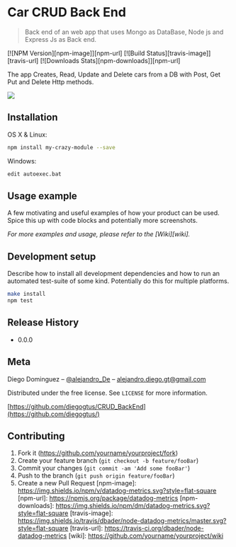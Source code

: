 # Car CRUD Back End
> Back end of an web app that uses Mongo as DataBase, Node js and Express Js as Back end. 

[![NPM Version][npm-image]][npm-url]
[![Build Status][travis-image]][travis-url]
[![Downloads Stats][npm-downloads]][npm-url]

The app Creates, Read, Update and Delete cars from a DB with Post, Get Put and Delete Http methods.

![](header.png)

## Installation

OS X & Linux:

```sh
npm install my-crazy-module --save
```

Windows:

```sh
edit autoexec.bat
```

## Usage example

A few motivating and useful examples of how your product can be used. Spice this up with code blocks and potentially more screenshots.

_For more examples and usage, please refer to the [Wiki][wiki]._

## Development setup

Describe how to install all development dependencies and how to run an automated test-suite of some kind. Potentially do this for multiple platforms.

```sh
make install
npm test
```

## Release History

* 0.0.0

## Meta

Diego Dominguez – [@alejandro_De](https://twitter.com/dbader_org) – alejandro.diego.gt@gmail.com

Distributed under the free license. See ``LICENSE`` for more information.

[https://github.com/diegogtus/CRUD_BackEnd](https://github.com/diegogtus/)

## Contributing

1. Fork it (<https://github.com/yourname/yourproject/fork>)
2. Create your feature branch (`git checkout -b feature/fooBar`)
3. Commit your changes (`git commit -am 'Add some fooBar'`)
4. Push to the branch (`git push origin feature/fooBar`)
5. Create a new Pull Request
[npm-image]: https://img.shields.io/npm/v/datadog-metrics.svg?style=flat-square
[npm-url]: https://npmjs.org/package/datadog-metrics
[npm-downloads]: https://img.shields.io/npm/dm/datadog-metrics.svg?style=flat-square
[travis-image]: https://img.shields.io/travis/dbader/node-datadog-metrics/master.svg?style=flat-square
[travis-url]: https://travis-ci.org/dbader/node-datadog-metrics
[wiki]: https://github.com/yourname/yourproject/wiki

